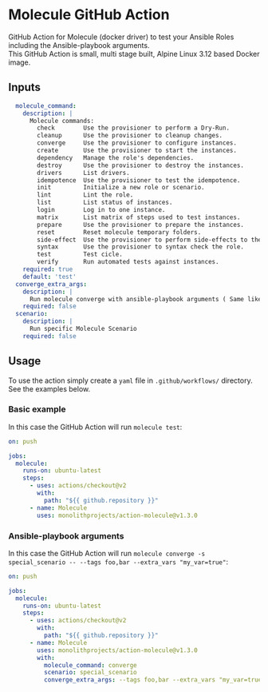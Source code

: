 # Molecule GitHub Action

GitHub Action for Molecule (docker driver) to test your Ansible Roles including the Ansible-playbook arguments.  
This GitHub Action is small, multi stage built, Alpine Linux 3.12 based Docker image.  

## Inputs

```yaml
  molecule_command:
    description: |
      Molecule commands:
        check        Use the provisioner to perform a Dry-Run.
        cleanup      Use the provisioner to cleanup changes.
        converge     Use the provisioner to configure instances.
        create       Use the provisioner to start the instances.
        dependency   Manage the role's dependencies.
        destroy      Use the provisioner to destroy the instances.
        drivers      List drivers.
        idempotence  Use the provisioner to test the idempotence.
        init         Initialize a new role or scenario.
        lint         Lint the role.
        list         List status of instances.
        login        Log in to one instance.
        matrix       List matrix of steps used to test instances.
        prepare      Use the provisioner to prepare the instances.
        reset        Reset molecule temporary folders.
        side-effect  Use the provisioner to perform side-effects to the instances.
        syntax       Use the provisioner to syntax check the role.
        test         Test cicle.
        verify       Run automated tests against instances.
    required: true
    default: 'test'
  converge_extra_args:
    description: |
      Run molecule converge with ansible-playbook arguments ( Same like: molecule converge -- --tags foo,bar --extra_vars "my_var=true").
    required: false
  scenario:
    description: |
      Run specific Molecule Scenario
    required: false
```

## Usage

To use the action simply create a `yaml` file in `.github/workflows/` directory. See the examples below. 

### Basic example

In this case the GitHub Action will run `molecule test`:

```yaml
on: push

jobs:
  molecule:
    runs-on: ubuntu-latest
    steps:
      - uses: actions/checkout@v2
        with:
          path: "${{ github.repository }}"
      - name: Molecule
        uses: monolithprojects/action-molecule@v1.3.0
```

### Ansible-playbook arguments

In this case the GitHub Action will run `molecule converge -s special_scenario -- --tags foo,bar --extra_vars "my_var=true"`:

```yaml
on: push

jobs:
  molecule:
    runs-on: ubuntu-latest
    steps:
      - uses: actions/checkout@v2
        with:
          path: "${{ github.repository }}"
      - name: Molecule
        uses: monolithprojects/action-molecule@v1.3.0
        with:
          molecule_command: converge
          scenario: special_scenario
          converge_extra_args: --tags foo,bar --extra_vars "my_var=true"
```

